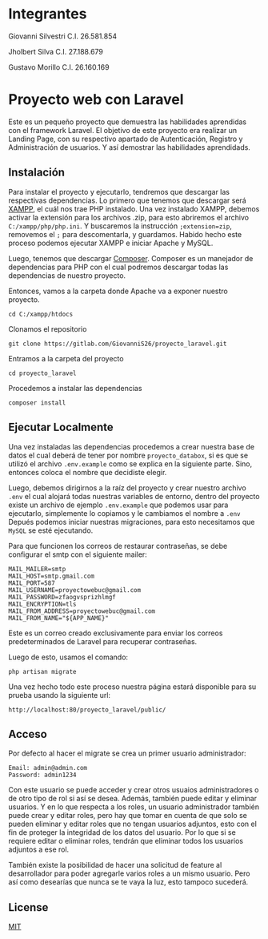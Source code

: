 # Integrantes

Giovanni Silvestri C.I. 26.581.854

Jholbert Silva C.I. 27.188.679

Gustavo Morillo C.I. 26.160.169

# Proyecto web con Laravel

Este es un pequeño proyecto que demuestra las habilidades aprendidas con el framework Laravel. El objetivo de este proyecto era realizar un Landing Page, con su respectivo apartado de Autenticación, Registro y Administración de usuarios. Y así demostrar las habilidades aprendidads.

## Instalación

Para instalar el proyecto y ejecutarlo, tendremos que descargar las respectivas dependencias. Lo primero que tenemos que descargar será [XAMPP](https://www.apachefriends.org/download.html), el cuál nos trae PHP instalado. Una vez instalado XAMPP, debemos activar la extensión para los archivos .zip, para esto abriremos el archivo ``C:/xampp/php/php.ini``. Y buscaremos la instrucción ``;extension=zip``, removemos el ``;`` para descomentarla, y guardamos. Habido hecho este proceso podemos ejecutar XAMPP e iniciar Apache y MySQL.

Luego, tenemos que descargar [Composer](https://getcomposer.org/download/). Composer es un manejador de dependencias para PHP con el cual podremos descargar todas las dependencias de nuestro proyecto.

Entonces, vamos a la carpeta donde Apache va a exponer nuestro proyecto.

    cd C:/xampp/htdocs

Clonamos el repositorio

    git clone https://gitlab.com/GiovanniS26/proyecto_laravel.git

Entramos a la carpeta del proyecto

    cd proyecto_laravel

Procedemos a instalar las dependencias

    composer install

## Ejecutar Localmente

Una vez instaladas las dependencias procedemos a crear nuestra base de datos el cual deberá de tener por nombre ``proyecto_databox``, si es que se utilizó el archivo ``.env.example`` como se explica en la siguiente parte. Sino, entonces coloca el nombre que decidiste elegir.

Luego, debemos dirigirnos a la raíz del proyecto y crear nuestro archivo ``.env`` el cual alojará todas nuestras variables de entorno, dentro del proyecto existe un archivo de ejemplo ``.env.example`` que podemos usar para ejecutarlo, simplemente lo copiamos y le cambiamos el nombre a ``.env`` Depués podemos iniciar nuestras migraciones, para esto necesitamos que ``MySQL`` se esté ejecutando.

Para que funcionen los correos de restaurar contraseñas, se debe configurar el smtp con el siguiente mailer:

```
MAIL_MAILER=smtp
MAIL_HOST=smtp.gmail.com
MAIL_PORT=587
MAIL_USERNAME=proyectowebuc@gmail.com
MAIL_PASSWORD=zfaogvsprizhlmgf
MAIL_ENCRYPTION=tls
MAIL_FROM_ADDRESS=proyectowebuc@gmail.com
MAIL_FROM_NAME="${APP_NAME}"
```

Este es un correo creado exclusivamente para enviar los correos predeterminados de Laravel para recuperar contraseñas.

Luego de esto, usamos el comando:

    php artisan migrate

Una vez hecho todo este proceso nuestra página estará disponible para su prueba usando la siguiente url:

    http://localhost:80/proyecto_laravel/public/

## Acceso

Por defecto al hacer el migrate se crea un primer usuario administrador:

    Email: admin@admin.com
    Password: admin1234

Con este usuario se puede acceder y crear otros usuaios administradores o de otro tipo de rol si así se desea. Además, también puede editar y eliminar usuarios. Y en lo que respecta a los roles, un usuario administrador también puede crear y editar roles, pero hay que tomar en cuenta de que solo se pueden eliminar y editar roles que no tengan usuarios adjuntos, esto con el fin de proteger la integridad de los datos del usuario. Por lo que si se requiere editar o eliminar roles, tendrán que eliminar todos los usuarios adjuntos a ese rol.

También existe la posibilidad de hacer una solicitud de feature al desarrollador para poder agregarle varios roles a un mismo usuario. Pero así como desearías que nunca se te vaya la luz, esto tampoco sucederá.

## License

[MIT](https://choosealicense.com/licenses/mit/)
